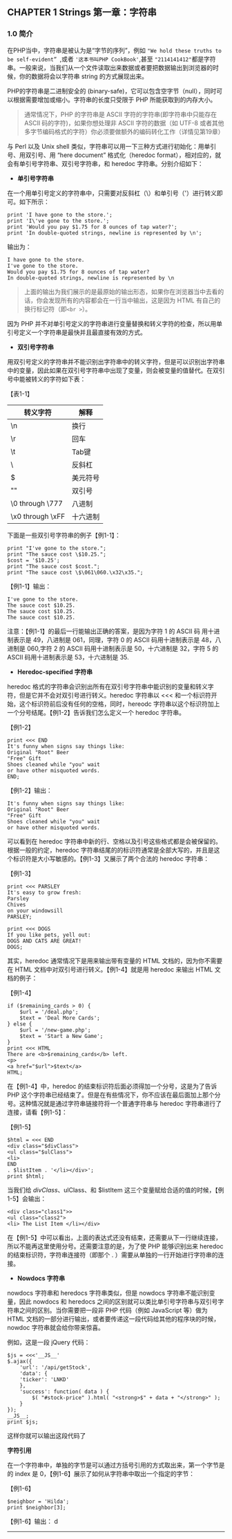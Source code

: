 ## CHAPTER 1 Strings 第一章：字符串 

### 1.0 简介 


在PHP当中，字符串是被认为是“字节的序列”，例如 `"We hold these truths to be self-evident” `,或者 `'这本书叫PHP CookBook'`,甚至 `"2114141412"`都是字符串。一般来说，当我们从一个文件读取出来数据或者要把数据输出到浏览器的时候，你的数据将会以字符串 string 的方式展现出来。

PHP的字符串是二进制安全的 (binary-safe)，它可以包含空字节（null），同时可以根据需要增加或缩小。字符串的长度只受限于 PHP 所能获取到的内存大小。

> 通常情况下，PHP 的字符串是 ASCII 字符的字符串(即字符串中只能存在 ASCII 码的字符)，如果你想处理非 ASCII 字符的数据（如 UTF-8 或者其他多字节编码格式的字符）你必须要做额外的编码转化工作（详情见第19章）

与 Perl 以及 Unix shell 类似，字符串可以用一下三种方式进行初始化：用单引号、用双引号、用 “here document” 格式化（heredoc format），相对应的，就会有单引号字符串、双引号字符串，和 heredoc 字符串。分别介绍如下：

- **单引号字符串**

在一个用单引号定义的字符串中，只需要对反斜杠（\）和单引号（'）进行转义即可。如下所示：

    print 'I have gone to the store.';
	print 'I\'ve gone to the store.';
	print 'Would you pay $1.75 for 8 ounces of tap water?';
	print 'In double-quoted strings, newline is represented by \n';

输出为：

	I have gone to the store.
	I've gone to the store.
	Would you pay $1.75 for 8 ounces of tap water?
	In double-quoted strings, newline is represented by \n

> 上面的输出为我们展示的是最原始的输出形态，如果你在浏览器当中去看的话，你会发现所有的内容都会在一行当中输出，这是因为 HTML 有自己的换行标记符（即`<br >`）。

因为 PHP 并不对单引号定义的字符串进行变量替换和转义字符的检查，所以用单引号定义一个字符串是最快并且最直接有效的方式。

- **双引号字符串**

用双引号定义的字符串并不能识别出字符串中的转义字符，但是可以识别出字符串中的变量，因此如果在双引号字符串中出现了变量，则会被变量的值替代。在双引号中能被转义的字符如下表：

【表1-1】

|转义字符 | 解释
|---|---|
|\n |换行
|\r |回车 
|\t |Tab键
|\\ |反斜杠
|\$ |美元符号
|\""|双引号
|\0 through \777| 八进制
|\x0 through \xFF |十六进制

下面是一些双引号字符串的例子【例1-1】：

	print "I've gone to the store.";
	print "The sauce cost \$10.25.";
	$cost = '$10.25';
	print "The sauce cost $cost.";
	print "The sauce cost \$\061\060.\x32\x35.";

【例1-1】输出：

	I've gone to the store.
	The sauce cost $10.25.
	The sauce cost $10.25.
	The sauce cost $10.25.

注意：【例1-1】的最后一行能输出正确的答案，是因为字符 1 的 ASCII 码 用十进制表示是 49，八进制是 061，同理，字符 0 的 ASCII 码用十进制表示是 48，八进制是 060,字符 2 的 ASCII 码用十进制表示是 50，十六进制是 32，字符 5 的 ASCII 码用十进制表示是 53，十六进制是 35.

- **Heredoc-specified 字符串**

heredoc 格式的字符串会识别出所有在双引号字符串中能识别的变量和转义字符，但是它并不会对双引号进行转义。heredoc 字符串以 <<< 和一个标识符开始，这个标识符前后没有任何的空格，同时，hereodc 字符串以这个标识符加上一个分号结尾。【例1-2】告诉我们怎么定义一个 heredoc 字符串。

【例1-2】

	print <<< END
	It's funny when signs say things like:
	Original "Root" Beer
	"Free" Gift
	Shoes cleaned while "you" wait
	or have other misquoted words.
	END;

【例1-2】输出：

	It's funny when signs say things like:
	Original "Root" Beer
	"Free" Gift
	Shoes cleaned while "you" wait
	or have other misquoted words.

可以看到在 heredoc 字符串中新的行、空格以及引号这些格式都是会被保留的。根据一般的约定，heredoc 字符串结尾的的标识符通常是全部大写的，并且是这个标识符是大小写敏感的。【例1-3】又展示了两个合法的 heredoc 字符串：

【例1-3】 

	print <<< PARSLEY
	It's easy to grow fresh:
	Parsley
	Chives
	on your windowsill
	PARSLEY;

	print <<< DOGS
	If you like pets, yell out:
	DOGS AND CATS ARE GREAT!
	DOGS;

其实，heredoc 通常情况下是用来输出带有变量的 HTML 文档的，因为你不需要在 HTML 文档中对双引号进行转义。【例1-4】就是用 heredoc 来输出 HTML 文档的例子：

【例1-4】

	if ($remaining_cards > 0) {
		$url = '/deal.php';
		$text = 'Deal More Cards';
	} else {
		$url = '/new-game.php';
		$text = 'Start a New Game';
	}
	print <<< HTML
	There are <b>$remaining_cards</b> left.
	<p>
	<a href="$url">$text</a>
	HTML;

在【例1-4】中，heredoc 的结束标识符后面必须得加一个分号，这是为了告诉 PHP 这个字符串已经结束了。但是在有些情况下，你不应该在最后面加上那个分号。这种情况就是通过字符串链接符将一个普通字符串与 heredoc 字符串进行了连接，请看【例1-5】：

【例1-5】
	
	$html = <<< END
	<div class="$divClass">
	<ul class="$ulClass">
	<li>
	END
	. $listItem . '</li></div>';
	print $html;

当我们给 $divClass、$ulClass、和 $listItem 这三个变量赋给合适的值的时候，【例1-5】会输出：

	<div class="class1">>
	<ul class="class2">
	<li> The List Item </li></div>

在【例1-5】中可以看出，上面的表达式还没有结束，还需要从下一行继续连接，所以不能再这里使用分号。还需要注意的是，为了使 PHP 能够识别出来 heredoc 的结束标识符，字符串连接符（即那个 . ）需要从单独的一行开始进行字符串的连接。

- **Nowdocs 字符串**

nowdocs 字符串和 heredocs 字符串类似，但是 nowdocs 字符串不能识别变量，因此 nowdocs 和 heredocs 之间的区别就可以类比单引号字符串与双引号字符串之间的区别。当你需要把一段非 PHP 代码（例如 JavaScript 等）做为 HTML 文档的一部分进行输出，或者要传递这一段代码给其他的程序块的时候，nowdoc 字符串就会给你带来惊喜。

例如，这是一段 jQuery 代码：

	$js = <<<'__JS__'
	$.ajax({
		'url': '/api/getStock',
		'data': {
		'ticker': 'LNKD'
		},
		'success': function( data ) {
			$( "#stock-price" ).html( "<strong>$" + data + "</strong>" );
		}
	});
	__JS__;
	print $js;

这样你就可以输出这段代码了


**字符引用**

在一个字符串中，单独的字节是可以通过方括号引用的方式取出来，第一个字节是的 index 是 0，【例1-6】展示了如何从字符串中取出一个指定的字节：

【例1-6】 

	$neighbor = 'Hilda';
	print $neighbor[3];

【例1-6】输出：
	d

----------







